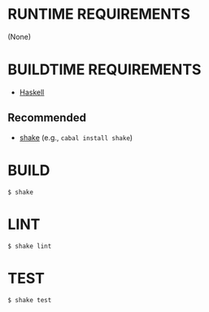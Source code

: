 # RUNTIME REQUIREMENTS

(None)

# BUILDTIME REQUIREMENTS

* [Haskell](http://www.haskell.org/)

## Recommended

* [shake](https://shakebuild.com/) (e.g., `cabal install shake`)

# BUILD

```console
$ shake
```

# LINT

```console
$ shake lint
```

# TEST

```console
$ shake test
```
